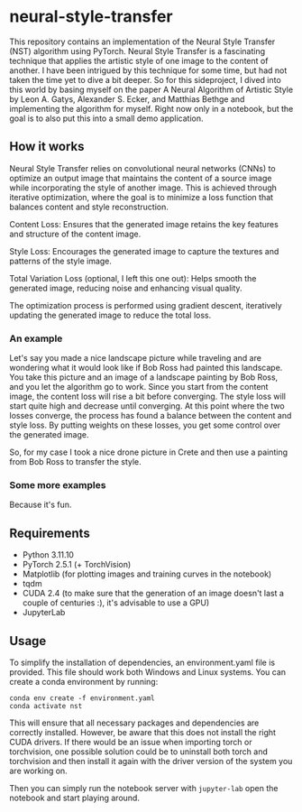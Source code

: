 # neural-style-transfer
This repository contains an implementation of the Neural Style Transfer (NST) algorithm using PyTorch. Neural Style Transfer is a fascinating technique that applies the artistic style of one image to the content of another. I have been intrigued by this technique for some time, but had not taken the time yet to dive a bit deeper. So for this sideproject, I dived into this world by basing myself on the paper A Neural Algorithm of Artistic Style by Leon A. Gatys, Alexander S. Ecker, and Matthias Bethge and implementing the algorithm for myself. Right now only in a notebook, but the goal is to also put this into a small demo application.

## How it works
Neural Style Transfer relies on convolutional neural networks (CNNs) to optimize an output image that maintains the content of a source image while incorporating the style of another image. This is achieved through iterative optimization, where the goal is to minimize a loss function that balances content and style reconstruction.

Content Loss: Ensures that the generated image retains the key features and structure of the content image.

Style Loss: Encourages the generated image to capture the textures and patterns of the style image.

Total Variation Loss (optional, I left this one out): Helps smooth the generated image, reducing noise and enhancing visual quality.

The optimization process is performed using gradient descent, iteratively updating the generated image to reduce the total loss.

### An example
Let's say you made a nice landscape picture while traveling and are wondering what it would look like if Bob Ross had painted this landscape. You take this picture and an image of a landscape painting by Bob Ross, and you let the algorithm go to work. Since you start from the content image, the content loss will rise a bit before converging. The style loss will start quite high and decrease until converging. At this point where the two losses converge, the process has found a balance between the content and style loss. By putting weights on these losses, you get some control over the generated image.

So, for my case I took a nice drone picture in Crete and then use a painting from Bob Ross to transfer the style.

### Some more examples
Because it's fun.


## Requirements 
- Python 3.11.10
- PyTorch 2.5.1 (+ TorchVision)
- Matplotlib (for plotting images and training curves in the notebook)
- tqdm   
- CUDA 2.4 (to make sure that the generation of an image doesn't last a couple of centuries :), it's advisable to use a GPU) 
- JupyterLab

## Usage
To simplify the installation of dependencies, an environment.yaml file is provided. This file should work both Windows and Linux systems. You can create a conda environment by running:
```
conda env create -f environment.yaml
conda activate nst
```
This will ensure that all necessary packages and dependencies are correctly installed. However, be aware that this does not install the right CUDA drivers.
If there would be an issue when importing torch or torchvision, one possible solution could be to uninstall both torch and torchvision and then install it again with the driver version of the system you are working on.

Then you can simply run the notebook server with ```jupyter-lab``` open the notebook and start playing around.


